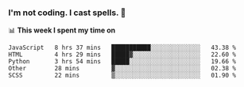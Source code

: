 ### I'm not coding. I cast spells. 🎩

📊 **This week I spent my time on**
<!--START_SECTION:waka-->
```text
JavaScript   8 hrs 37 mins   ███████████░░░░░░░░░░░░░░   43.38 % 
HTML         4 hrs 29 mins   █████▓░░░░░░░░░░░░░░░░░░░   22.60 % 
Python       3 hrs 54 mins   █████░░░░░░░░░░░░░░░░░░░░   19.66 % 
Other        28 mins         ▓░░░░░░░░░░░░░░░░░░░░░░░░   02.38 % 
SCSS         22 mins         ▒░░░░░░░░░░░░░░░░░░░░░░░░   01.90 % 
```
<!--END_SECTION:waka-->
